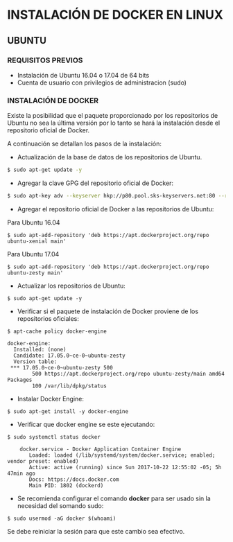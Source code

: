 # INSTALACIÓN DE DOCKER EN LINUX

## UBUNTU

### REQUISITOS PREVIOS

* Instalación de Ubuntu 16.04 o 17.04 de 64 bits
* Cuenta de usuario con privilegios de administracion \(sudo\)

### INSTALACIÓN DE DOCKER

Existe la posibilidad que el paquete proporcionado por los repositorios de Ubuntu no sea la última versión por lo tanto se hará la instalación desde el repositorio oficial de Docker.

A continuación se detallan los pasos de la instalación:

* Actualización de la base de datos de los repositorios de Ubuntu.

```bash
$ sudo apt-get update -y
```

* Agregar la clave GPG del repositorio oficial de Docker:

```bash
$ sudo apt-key adv --keyserver hkp://p80.pool.sks-keyservers.net:80 --recv-keys 58118E89F3A912897C070ADBF76221572C52609D
```

* Agregar el repositorio oficial de Docker a las repositorios de Ubuntu:

Para Ubuntu 16.04

```
$ sudo apt-add-repository 'deb https://apt.dockerproject.org/repo ubuntu-xenial main'
```

Para Ubuntu 17.04

```
$ sudo apt-add-repository 'deb https://apt.dockerproject.org/repo ubuntu-zesty main'
```

* Actualizar los repositorios de Ubuntu:

```
$ sudo apt-get update -y
```

* Verificar si el paquete de instalación de Docker proviene de los repositorios oficiales:

```
$ apt-cache policy docker-engine

docker-engine:
  Installed: (none)
  Candidate: 17.05.0~ce-0~ubuntu-zesty
  Version table:
 *** 17.05.0~ce-0~ubuntu-zesty 500
        500 https://apt.dockerproject.org/repo ubuntu-zesty/main amd64 Packages
        100 /var/lib/dpkg/status
```

* Instalar Docker Engine:

```
$ sudo apt-get install -y docker-engine
```

* Verificar que docker engine se este ejecutando:

```
$ sudo systemctl status docker

    docker.service - Docker Application Container Engine
       Loaded: loaded (/lib/systemd/system/docker.service; enabled; vendor preset: enabled)
       Active: active (running) since Sun 2017-10-22 12:55:02 -05; 5h 47min ago
       Docs: https://docs.docker.com
       Main PID: 1802 (dockerd)
```

* Se recomienda configurar el comando **docker** para ser usado sin la necesidad del somando sudo:

```
$ sudo usermod -aG docker $(whoami)
```

Se debe reiniciar la sesión para que este cambio sea efectivo.

